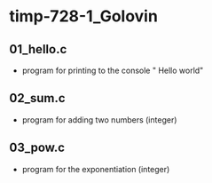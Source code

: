 # timp-728-1_Golovin

## 01_hello.c 

- program for printing to the console " Hello world"

## 02_sum.c

- program for adding two numbers (integer)

## 03_pow.c

 - program for the exponentiation (integer)